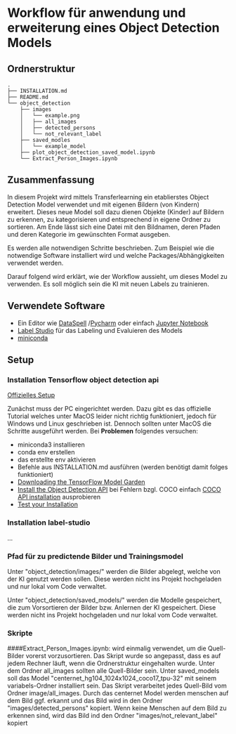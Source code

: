 # Workflow für anwendung und erweiterung eines Object Detection Models

## Ordnerstruktur

```
.
├── INSTALLATION.md
├── README.md
└── object_detection
    ├── images
    │   └── example.png
    │   ├── all_images
    │   ├── detected_persons
    │   └── not_relevant_label
    ├── saved_modles
    │   └── example_model
    ├── plot_object_detection_saved_model.ipynb
    └── Extract_Person_Images.ipynb
```

## Zusammenfassung

In diesem Projekt wird mittels Transferlearning ein etablierstes Object Detection Model verwendet und mit eigenen
Bildern
(von Kindern) erweitert. Dieses neue Model soll dazu dienen Objekte (Kinder) auf Bildern zu erkennen, zu kategorisieren
und entsprechend in eigene Ordner zu sortieren. Am Ende lässt sich eine Datei mit den Bildnamen, deren Pfaden und deren
Kategorie im gewünschten Format
ausgeben.

Es werden alle notwendigen Schritte beschrieben. Zum Beispiel wie die notwendige Software installiert
wird und welche Packages/Abhängigkeiten verwendet werden.

Darauf folgend wird erklärt, wie der Workflow aussieht, um dieses Model zu verwenden. Es soll möglich sein die KI mit
neuen Labels zu trainieren.

## Verwendete Software

- Ein Editor wie [DataSpell](https://www.jetbrains.com/de-de/dataspell/)
  /[Pycharm](https://www.jetbrains.com/de-de/pycharm/) oder einfach [Jupyter Notebook](https://jupyter.org/install)
- [Label Studio](https://labelstud.io) für das Labeling und Evaluieren des Models
- [miniconda](https://docs.conda.io/en/latest/miniconda.html)

## Setup

### Installation Tensorflow object detection api

[Offizielles Setup](https://tensorflow-object-detection-api-tutorial.readthedocs.io/en/latest/install.html#protobuf-installation-compilation)

Zunächst muss der PC eingerichtet werden. Dazu gibt es das offizielle Tutorial welches unter MacOS leider nicht richtig
funktioniert, jedoch für Windows und Linux geschrieben ist. Dennoch sollten unter MacOS die Schritte ausgeführt werden.
Bei **Problemen** folgendes versuchen:

- miniconda3 installieren
- conda env erstellen
- das erstellte env aktivieren
- Befehle aus INSTALLATION.md ausführen (werden benötigt damit folges funktioniert)
- [Downloading the TensorFlow Model Garden](https://tensorflow-object-detection-api-tutorial.readthedocs.io/en/latest/install.html#downloading-the-tensorflow-model-garden)
- [Install the Object Detection API](https://tensorflow-object-detection-api-tutorial.readthedocs.io/en/latest/install.html#install-the-object-detection-api)
  bei Fehlern bzgl. COCO
  einfach [COCO API installation](https://tensorflow-object-detection-api-tutorial.readthedocs.io/en/latest/install.html#coco-api-installation)
  ausprobieren
- [Test your Installation](https://tensorflow-object-detection-api-tutorial.readthedocs.io/en/latest/install.html#test-your-installation)

### Installation label-studio

...

### Pfad für zu predictende Bilder und Trainingsmodel 

Unter "object_detection/images/" werden die Bilder abgelegt, welche von der KI genutzt werden sollen.
Diese werden nicht ins Projekt hochgeladen und nur lokal vom Code verwaltet.

Unter "object_detection/saved_models/" werden die Modelle gespeichert, 
die zum Vorsortieren der Bilder bzw. Anlernen der KI gespeichert. Diese werden nicht ins Projekt hochgeladen und nur lokal vom Code verwaltet.

### Skripte
####Extract_Person_Images.ipynb:
wird einmalig verwendet, um die Quell-Bilder vorerst vorzusortieren. Das Skript wurde
so angepasst, dass es auf jedem Rechner läuft, wenn die Ordnerstruktur eingehalten wurde. 
Unter dem Ordner all_images sollten alle Quell-Bilder sein. Unter saved_models soll das Model "centernet_hg104_1024x1024_coco17_tpu-32"
mit seinem variabels-Ordner installiert sein.
Das Skript verarbeitet jedes Quell-Bild vom Ordner image/all_images. Durch das centernet 
Model werden menschen auf dem Bild ggf. erkannt und das Bild wird in den Ordner "images/detected_persons"
kopiert. Wenn keine Menschen auf dem Bild zu erkennen sind, wird das Bild ind den Ordner "images/not_relevant_label" kopiert
